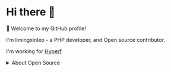 # Hi there 👋

🎉 Welcome to my GitHub profile!

I'm limingxinleo - a PHP developer, and Open source contributor.

I'm working for [Hyperf](https://github.com/hyperf).

<!--
Hyperf is the best framework for me.
对我来说 Hyperf 框架是最好的框架，不接受任何反驳。
-->

<details>
<summary>About Open Source </summary>

## My main projects:

- [Hyperf](https://github.com/hyperf/hyperf) - 🚀 A coroutine framework that focuses on hyperspeed and flexibility, specifically used for build microservices or middlewares.
- [Hyperf Docker](https://github.com/hyperf/hyperf-docker) - 🐳 The docker image offered by Hyperf.
- [Biz Skeleton](https://github.com/hyperf/biz-skeleton) - 🚀 A business web api skeleton.

[Get More ...](https://github.com/limingxinleo)

</details>

